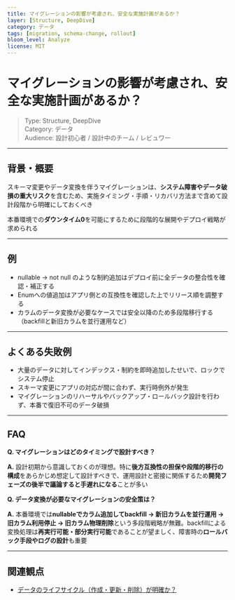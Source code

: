 ```yaml
---
title: マイグレーションの影響が考慮され、安全な実施計画があるか？
layer: [Structure, DeepDive]
category: データ
tags: [migration, schema-change, rollout]
bloom_level: Analyze
license: MIT
---
```


# マイグレーションの影響が考慮され、安全な実施計画があるか？

> Type: Structure, DeepDive  
> Category: データ  
> Audience: 設計初心者 / 設計中のチーム / レビュワー

---

## 背景・概要

スキーマ変更やデータ変換を伴うマイグレーションは、**システム障害やデータ破損の重大リスク**を含むため、実施タイミング・手順・リカバリ方法まで含めて設計段階から明確にしておくべき

本番環境での**ダウンタイム0**を可能にするために段階的な展開やデプロイ戦略が求められる

---

## 例

- nullable → not null のような制約追加はデプロイ前に全データの整合性を確認・補正する
- Enumへの値追加はアプリ側との互換性を確認した上でリリース順を調整する
- カラムのデータ変換が必要なケースでは安全以降のため多段階移行する（backfillと新旧カラムを並行運用など）

---

## よくある失敗例

- 大量のデータに対してインデックス・制約を即時追加したせいで、ロックでシステム停止
- スキーマ変更にアプリの対応が間に合わず、実行時例外が発生
- マイグレーションのリハーサルやバックアップ・ロールバック設計を行わず、本番で復旧不可のデータ破損

---

## FAQ

**Q. マイグレーションはどのタイミングで設計すべき？**

**A.** 設計初期から意識しておくのが理想。特に**後方互換性の担保や段階的移行の構成**をあらかじめ想定して設計すべきで、運用設計と密接に関係するため**開発フェーズの後半で議論すると手遅れになる**ことが多い

**Q. データ変換が必要なマイグレーションの安全策は？**

**A.** 本番環境では**nullableでカラム追加してbackfill → 新旧カラムを並行運用 → 旧カラム利用停止 → 旧カラム物理削除**という多段階戦略が無難。backfillによる変換処理は**再実行可能・部分実行可能**であることが望ましく、障害時の**ロールバック手段やログの設計**も重要

---

## 関連観点

- [データのライフサイクル（作成・更新・削除）が明確か？](https://zenn.dev/kanaria007/articles/93a91d6aae66a1)

